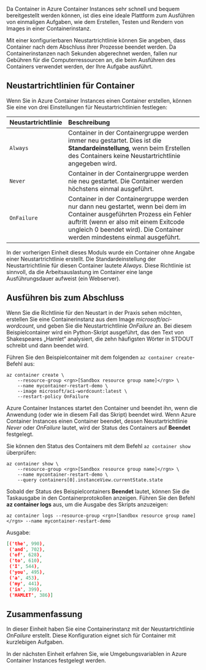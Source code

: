 Da Container in Azure Container Instances sehr schnell und bequem bereitgestellt werden können, ist dies eine ideale Plattform zum Ausführen von einmaligen Aufgaben, wie dem Erstellen, Testen und Rendern von Images in einer Containerinstanz.

Mit einer konfigurierbaren Neustartrichtlinie können Sie angeben, dass Container nach dem Abschluss ihrer Prozesse beendet werden. Da Containerinstanzen nach Sekunden abgerechnet werden, fallen nur Gebühren für die Computerressourcen an, die beim Ausführen des Containers verwendet werden, der Ihre Aufgabe ausführt.

## <a name="container-restart-policies"></a>Neustartrichtlinien für Container

Wenn Sie in Azure Container Instances einen Container erstellen, können Sie eine von drei Einstellungen für Neustartrichtlinien festlegen:

| Neustartrichtlinie   | Beschreibung |
| ---------------- | :---------- |
| `Always` | Container in der Containergruppe werden immer neu gestartet. Dies ist die **Standardeinstellung**, wenn beim Erstellen des Containers keine Neustartrichtlinie angegeben wird. |
| `Never` | Container in der Containergruppe werden nie neu gestartet. Die Container werden höchstens einmal ausgeführt. |
| `OnFailure` | Container in der Containergruppe werden nur dann neu gestartet, wenn bei dem im Container ausgeführten Prozess ein Fehler auftritt (wenn er also mit einem Exitcode ungleich 0 beendet wird). Die Container werden mindestens einmal ausgeführt. |

In der vorherigen Einheit dieses Moduls wurde ein Container ohne Angabe einer Neustartrichtlinie erstellt. Die Standardeinstellung der Neustartrichtlinie für diesen Container lautete *Always*. Diese Richtlinie ist sinnvoll, da die Arbeitsauslastung im Container eine lange Ausführungsdauer aufweist (ein Webserver).

## <a name="run-to-completion"></a>Ausführen bis zum Abschluss

Wenn Sie die Richtlinie für den Neustart in der Praxis sehen möchten, erstellen Sie eine Containerinstanz aus dem Image *microsoft/aci-wordcount*, und geben Sie die Neustartrichtlinie *OnFailure* an. Bei diesem Beispielcontainer wird ein Python-Skript ausgeführt, das den Text von Shakespeares „Hamlet“ analysiert, die zehn häufigsten Wörter in STDOUT schreibt und dann beendet wird.

Führen Sie den Beispielcontainer mit dem folgenden `az container create`-Befehl aus:

```azurecli
az container create \
    --resource-group <rgn>[Sandbox resource group name]</rgn> \
    --name mycontainer-restart-demo \
    --image microsoft/aci-wordcount:latest \
    --restart-policy OnFailure
```

Azure Container Instances startet den Container und beendet ihn, wenn die Anwendung (oder wie in diesem Fall das Skript) beendet wird. Wenn Azure Container Instances einen Container beendet, dessen Neustartrichtlinie *Never* oder *OnFailure* lautet, wird der Status des Containers auf **Beendet** festgelegt.

Sie können den Status des Containers mit dem Befehl `az container show` überprüfen:

```azurecli
az container show \
    --resource-group <rgn>[Sandbox resource group name]</rgn> \
    --name mycontainer-restart-demo \
    --query containers[0].instanceView.currentState.state
```

Sobald der Status des Beispielcontainers **Beendet** lautet, können Sie die Taskausgabe in den Containerprotokollen anzeigen. Führen Sie den Befehl **az container logs** aus, um die Ausgabe des Skripts anzuzeigen:

```azurecli
az container logs --resource-group <rgn>[Sandbox resource group name]</rgn> --name mycontainer-restart-demo
```

Ausgabe:

```json
[('the', 990),
 ('and', 702),
 ('of', 628),
 ('to', 610),
 ('I', 544),
 ('you', 495),
 ('a', 453),
 ('my', 441),
 ('in', 399),
 ('HAMLET', 386)]
```

## <a name="summary"></a>Zusammenfassung

In dieser Einheit haben Sie eine Containerinstanz mit der Neustartrichtlinie *OnFailure* erstellt. Diese Konfiguration eignet sich für Container mit kurzlebigen Aufgaben.

In der nächsten Einheit erfahren Sie, wie Umgebungsvariablen in Azure Container Instances festgelegt werden.
